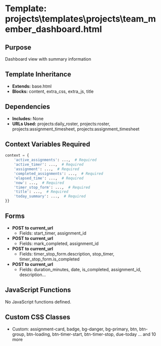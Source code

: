 # Template: projects\templates\projects\team_member_dashboard.html

## Purpose
Dashboard view with summary information

## Template Inheritance
- **Extends:** base.html
- **Blocks:** content, extra_css, extra_js, title

## Dependencies
- **Includes:** None
- **URLs Used:** projects:daily_roster, projects:roster, projects:assignment_timesheet, projects:assignment_timesheet

## Context Variables Required
```python
context = {
    'active_assignments': ...,  # Required
    'active_timer': ...,  # Required
    'assignment': ...,  # Required
    'completed_assignments': ...,  # Required
    'elapsed_time': ...,  # Required
    'now': ...,  # Required
    'timer_stop_form': ...,  # Required
    'title': ...,  # Required
    'today_summary': ...,  # Required
}}
```

## Forms
- **POST to current_url**
  - Fields: start_timer, assignment_id
- **POST to current_url**
  - Fields: mark_completed, assignment_id
- **POST to current_url**
  - Fields: timer_stop_form.description, stop_timer, timer_stop_form.is_completed
- **POST to current_url**
  - Fields: duration_minutes, date, is_completed, assignment_id, description...

## JavaScript Functions
No JavaScript functions defined.

## Custom CSS Classes
- Custom: assignment-card, badge, bg-danger, bg-primary, btn, btn-group, btn-loading, btn-timer-start, btn-timer-stop, due-today ... and 10 more
